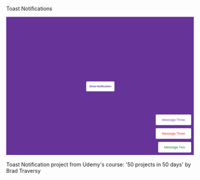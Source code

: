 Toast Notifications

![Design preview image for toast notification project](/images/preview.png)

Toast Notification project from Udemy's course: '50 projects in 50 days' by Brad Traversy
